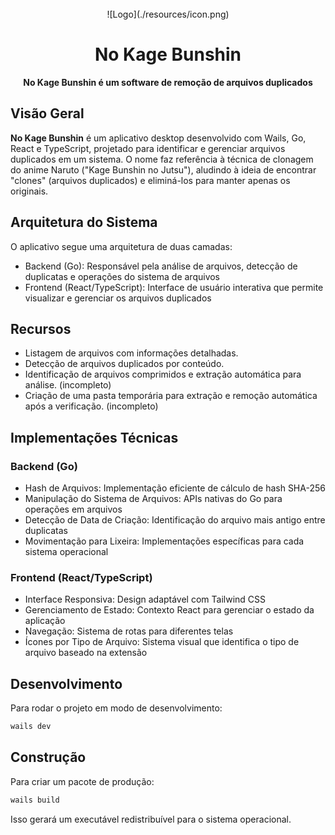 <br>
<div align="center">
  ![Logo](./resources/icon.png)
  <h1 align="center">No Kage Bunshin</h1>
  <p align="center"><strong>No Kage Bunshin é um software de remoção de arquivos duplicados</strong></p>

</div>

## Visão Geral

**No Kage Bunshin** é um aplicativo desktop desenvolvido com Wails, Go, React e TypeScript, projetado para identificar e gerenciar arquivos duplicados em um sistema. O nome faz referência à técnica de clonagem do anime Naruto ("Kage Bunshin no Jutsu"), aludindo à ideia de encontrar "clones" (arquivos duplicados) e eliminá-los para manter apenas os originais.

## Arquitetura do Sistema
O aplicativo segue uma arquitetura de duas camadas:

- Backend (Go): Responsável pela análise de arquivos, detecção de duplicatas e operações do sistema de arquivos
- Frontend (React/TypeScript): Interface de usuário interativa que permite visualizar e gerenciar os arquivos duplicados

## Recursos

- Listagem de arquivos com informações detalhadas.
- Detecção de arquivos duplicados por conteúdo.
- Identificação de arquivos comprimidos e extração automática para análise. (incompleto)
- Criação de uma pasta temporária para extração e remoção automática após a verificação. (incompleto)

## Implementações Técnicas
### Backend (Go)
- Hash de Arquivos: Implementação eficiente de cálculo de hash SHA-256
- Manipulação do Sistema de Arquivos: APIs nativas do Go para operações em arquivos
- Detecção de Data de Criação: Identificação do arquivo mais antigo entre duplicatas
- Movimentação para Lixeira: Implementações específicas para cada sistema operacional

### Frontend (React/TypeScript)
- Interface Responsiva: Design adaptável com Tailwind CSS
- Gerenciamento de Estado: Contexto React para gerenciar o estado da aplicação
- Navegação: Sistema de rotas para diferentes telas
- Ícones por Tipo de Arquivo: Sistema visual que identifica o tipo de arquivo baseado na extensão

## Desenvolvimento

Para rodar o projeto em modo de desenvolvimento:

```bash
wails dev
```

## Construção
Para criar um pacote de produção:

```bash
wails build
```

Isso gerará um executável redistribuível para o sistema operacional.

